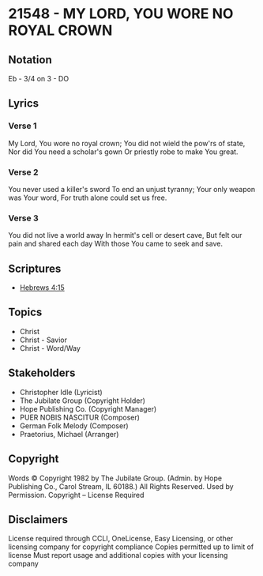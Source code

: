 # 21548 - MY LORD, YOU WORE NO ROYAL CROWN

## Notation

Eb - 3/4 on 3 - DO

## Lyrics

### Verse 1

My Lord, You wore no royal crown; You did not wield the pow'rs of state, Nor did You need a scholar's gown Or priestly robe to make You great.



### Verse 2

You never used a killer's sword To end an unjust tyranny; Your only weapon was Your word, For truth alone could set us free.


### Verse 3

You did not live a world away In hermit's cell or desert cave, But felt our pain and shared each day With those You came to seek and save.


## Scriptures

- [Hebrews 4:15](https://www.biblegateway.com/passage/?search=Hebrews%204%3A15)

## Topics

- Christ
- Christ - Savior
- Christ - Word/Way

## Stakeholders

- Christopher Idle (Lyricist)
- The Jubilate Group (Copyright Holder)
- Hope Publishing Co. (Copyright Manager)
- PUER NOBIS NASCITUR (Composer)
- German Folk Melody (Composer)
- Praetorius, Michael (Arranger)

## Copyright

Words © Copyright 1982 by The Jubilate Group. (Admin. by Hope Publishing Co., Carol Stream, IL 60188.) All Rights Reserved. Used by Permission.
Copyright – License Required

## Disclaimers

License required through CCLI, OneLicense, Easy Licensing, or other licensing company for copyright compliance
Copies permitted up to limit of license 
Must report usage and additional copies with your licensing company

